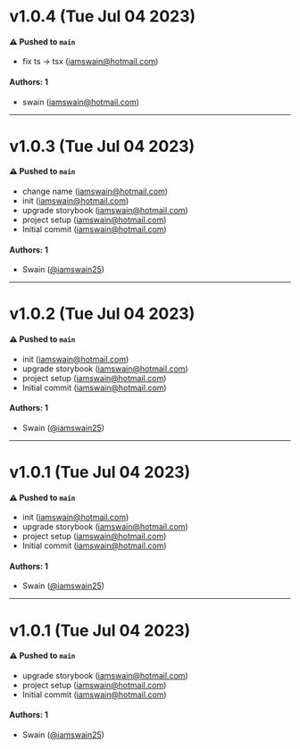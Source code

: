 # v1.0.4 (Tue Jul 04 2023)

#### ⚠️ Pushed to `main`

- fix ts -> tsx (iamswain@hotmail.com)

#### Authors: 1

- swain (iamswain@hotmail.com)

---

# v1.0.3 (Tue Jul 04 2023)

#### ⚠️ Pushed to `main`

- change name (iamswain@hotmail.com)
- init (iamswain@hotmail.com)
- upgrade storybook (iamswain@hotmail.com)
- project setup (iamswain@hotmail.com)
- Initial commit (iamswain@hotmail.com)

#### Authors: 1

- Swain ([@iamswain25](https://github.com/iamswain25))

---

# v1.0.2 (Tue Jul 04 2023)

#### ⚠️ Pushed to `main`

- init (iamswain@hotmail.com)
- upgrade storybook (iamswain@hotmail.com)
- project setup (iamswain@hotmail.com)
- Initial commit (iamswain@hotmail.com)

#### Authors: 1

- Swain ([@iamswain25](https://github.com/iamswain25))

---

# v1.0.1 (Tue Jul 04 2023)

#### ⚠️ Pushed to `main`

- init (iamswain@hotmail.com)
- upgrade storybook (iamswain@hotmail.com)
- project setup (iamswain@hotmail.com)
- Initial commit (iamswain@hotmail.com)

#### Authors: 1

- Swain ([@iamswain25](https://github.com/iamswain25))

---

# v1.0.1 (Tue Jul 04 2023)

#### ⚠️ Pushed to `main`

- upgrade storybook (iamswain@hotmail.com)
- project setup (iamswain@hotmail.com)
- Initial commit (iamswain@hotmail.com)

#### Authors: 1

- Swain ([@iamswain25](https://github.com/iamswain25))
